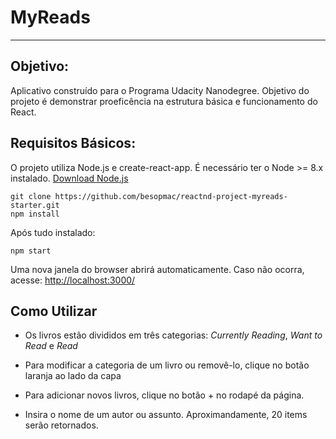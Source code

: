 # MyReads
---

## Objetivo:

Aplicativo construído para o Programa Udacity Nanodegree.
Objetivo do projeto é demonstrar proeficência na estrutura básica e funcionamento do React.

## Requisitos Básicos:

O projeto utiliza Node.js e create-react-app. É necessário ter o Node >= 8.x instalado. [Download Node.js](https://nodejs.org/en/)

```
git clone https://github.com/besopmac/reactnd-project-myreads-starter.git
npm install
```

Após tudo instalado:

```
npm start
```

Uma nova janela do browser abrirá automaticamente.
Caso não ocorra, acesse: [http://localhost:3000/](http://localhost:3000/)

## Como Utilizar

- Os livros estão divididos em três categorias: _Currently Reading_, _Want to Read_ e _Read_
- Para modificar a categoria de um livro ou removê-lo, clique no botão laranja ao lado da capa

- Para adicionar novos livros, clique no botão + no rodapé da página.
- Insira o nome de um autor ou assunto. Aproximandamente, 20 items serão retornados.

